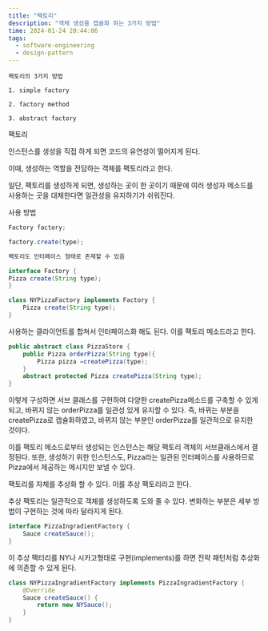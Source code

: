 ```yaml
---
title: "팩토리"
description: "객체 생성을 캡슐화 하는 3가지 방법"
time: 2024-01-24 20:44:06
tags:
  - software-engineering
  - design-pattern
---
```


```
팩토리의 3가지 방법

1. simple factory

2. factory method

3. abstract factory
```


팩토리 

인스턴스를 생성을 직접 하게 되면 코드의 유연성이 떨어지게 된다.

이때, 생성하는 역할을 전담하는 객체를 팩토리라고 한다.

일단, 팩토리를 생성하게 되면, 생성하는 곳이 한 곳이기 때문에 여러 생성자 메소드를 사용하는 곳을 대체한다면 일관성을 유지하기가 쉬워진다.

사용 방법

```java
Factory factory;

factory.create(type);

팩토리도 인터페이스 형태로 존재할 수 있음

interface Factory {
Pizza create(String type);
}

class NYPizzaFactory implements Factory {
	Pizza create(String type);
}

```
사용하는 클라이언트를 합쳐서 인터페이스화 해도 된다. 이를 팩토리 메소드라고 한다.
``` java
public abstract class PizzaStore {
	public Pizza orderPizza(String type){
		Pizza pizza =createPizza(type);	
	}
	abstract protected Pizza createPizza(String type);
}
```
이렇게 구성하면 서브 클래스를 구현하여 다양한 createPizza메소드를 구축할 수 있게 되고, 바뀌지 않는 orderPizza를 일관성 있게 유지할 수 있다. 즉, 바뀌는 부분을 createPizza로 캡슐화하였고, 바뀌지 않는 부분인 orderPizza를 일관적으로 유지한 것이다.

이를 팩토리 메소드로부터 생성되는 인스턴스는 해당 팩토리 객체의 서브클래스에서 결정된다. 또한, 생성하기 위한 인스턴스도, Pizza라는 일관된 인터페이스를 사용하므로 Pizza에서 제공하는 메시지만 보낼 수 있다.

팩토리를 자체를 추상화 할 수 있다. 이를 추상 팩토리라고 한다. 

추상 팩토리는 일관적으로 객체를 생성하도록 도와 줄 수 있다. 변화하는 부분은 세부 방법이 구현하는 것에 따라 달라지게 된다.
``` java
interface PizzaIngradientFactory {
	Sauce createSauce();
}
```
이 추상 팩터리를 NY나 시카고형태로 구현(implements)를 하면 전략 패턴처럼 추상화에 의존할 수 있게 된다.

``` java
class NYPizzaIngradientFactory implements PizzaIngradientFactory {
	@Override
	Sauce createSauce() {
		return new NYSauce();
	} 
}

```
